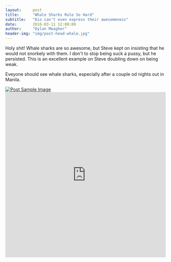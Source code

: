 ```yaml
---
layout:     post
title:      "Whale Sharks Rule So Hard"
subtitle:   "Dio can't even express their awesomeness"
date:       2016-03-11 12:00:00
author:     "Dylan Meagher"
header-img: "img/post-head-whale.jpg"
---
```


<p>Holy shit! Whale sharks are so awesome, but Steve kept on insisting that he would not snorkely with them. I don't to stop being suck a pussy, but he persisted.  This is an excellent example on Steve doubling down on being weak.</p>

<p>Eveyone should see whale sharks, especially after a couple od nights out in Manila.</p>


<a href="#">
    <img src="{{ site.baseurl }}/img/post-body-whale.jpg" alt="Post Sample Image">
</a>


<iframe width="100%" height="520" frameborder="0" src="https://dymeagher.cartodb.com/viz/7614ffc4-afce-11e5-a5ba-0e787de82d45/embed_map" allowfullscreen webkitallowfullscreen mozallowfullscreen oallowfullscreen msallowfullscreen></iframe>

<br>

<script type="text/javascript" src="http://ajax.googleapis.com/ajax/libs/jquery/1.8.2/jquery.min.js">
</script>
<script type="text/javascript" src="http://code.highcharts.com/highcharts.js">
</script>
<script type="text/javascript" src="http://code.highcharts.com/modules/exporting.js">
</script>

<!---<div id="container" style="min-width: 310px; height: 400px; margin: 0 auto">-->
<div id="container" style="width: 600px; height: 400px; margin: 0 auto">
</div>
<script type="text/javascript">


// $(function() {
  Highcharts.setOptions({
    lang: {
      thousandsSep: ','
    }
  });
  $('#container').highcharts({
    chart: {
      type: 'line'
    },
    title: {
      text: 'Median Household Income With and W/out Stations'
    },
    xAxis: {
      categories: ['Without Stns', 'With Stns']
    },
    yAxis: {
      title: {
        text: 'Median Income'
      }
    },
    plotOptions: {
      line: {
        dataLabels: {
          enabled: true,
        },
        enableMouseTracking: false
      }
    },
    series: [{
      name: 'NYC',
      data: [63470, 91420],
      color: '#ff9900'
    }, {
      name: 'DC',
      data: [89820, 86820],
      color: '#0066ff'
    }, {
      name: 'Chi',
      data: [52060, 58500],
      color: '#339933'
    }]
  });
//});

</script>